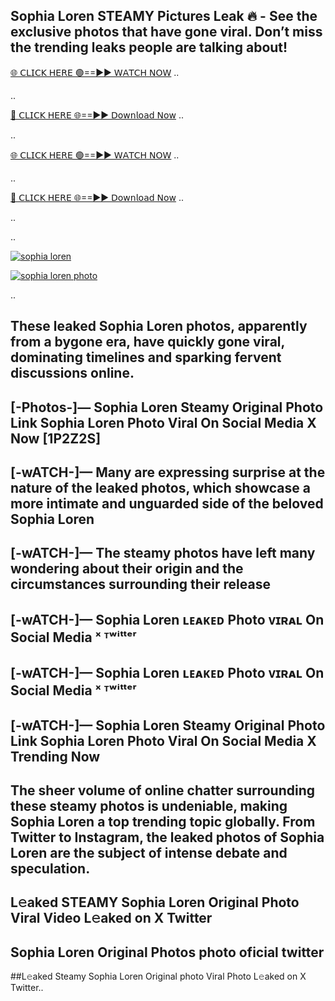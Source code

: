 ## Sophia Loren STEAMY Pictures Leak 🔥 - See the exclusive photos that have gone viral. Don’t miss the trending leaks people are talking about!

[🌐 𝖢𝖫𝖨𝖢𝖪 𝖧𝖤𝖱𝖤 🟢==►► 𝖶𝖠𝖳𝖢𝖧 𝖭𝖮𝖶](https://shorto.link/WqccV)
..

..

[🔴 𝖢𝖫𝖨𝖢𝖪 𝖧𝖤𝖱𝖤 🌐==►► 𝖣𝗈𝗐𝗇𝗅𝗈𝖺𝖽 𝖭𝗈𝗐](https://shorto.link/WqccV)
..

..

[🌐 𝖢𝖫𝖨𝖢𝖪 𝖧𝖤𝖱𝖤 🟢==►► 𝖶𝖠𝖳𝖢𝖧 𝖭𝖮𝖶](https://shorto.link/WqccV)
..

..

[🔴 𝖢𝖫𝖨𝖢𝖪 𝖧𝖤𝖱𝖤 🌐==►► 𝖣𝗈𝗐𝗇𝗅𝗈𝖺𝖽 𝖭𝗈𝗐](https://shorto.link/WqccV)
..

..

..

[![sophia loren](https://github.com/user-attachments/assets/f4621fae-0e72-49da-8ba6-6ea3f3f8f968)](https://shorto.link/WqccV)

[![sophia loren photo](https://github.com/user-attachments/assets/2538cb75-7ffa-4a1a-b020-c68f81c56d28)](https://shorto.link/WqccV)

..

## These leaked Sophia Loren photos, apparently from a bygone era, have quickly gone viral, dominating timelines and sparking fervent discussions online.
## [-Photos-]— Sophia Loren Steamy Original Photo Link Sophia Loren Photo Viral On Social Media X Now [1P2Z2S]
## [-wATCH-]— Many are expressing surprise at the nature of the leaked photos, which showcase a more intimate and unguarded side of the beloved Sophia Loren
## [-wATCH-]— The steamy photos have left many wondering about their origin and the circumstances surrounding their release
## [-wATCH-]— Sophia Loren ʟᴇᴀᴋᴇᴅ Photo ᴠɪʀᴀʟ On Social Media ˣ ᵀʷⁱᵗᵗᵉʳ
## [-wATCH-]— Sophia Loren ʟᴇᴀᴋᴇᴅ Photo ᴠɪʀᴀʟ On Social Media ˣ ᵀʷⁱᵗᵗᵉʳ
## [-wATCH-]— Sophia Loren Steamy Original Photo Link Sophia Loren Photo Viral On Social Media X Trending Now
## The sheer volume of online chatter surrounding these steamy photos is undeniable, making Sophia Loren a top trending topic globally. From Twitter to Instagram, the leaked photos of Sophia Loren are the subject of intense debate and speculation.
## L𝚎aked STEAMY Sophia Loren Original Photo Viral Video L𝚎aked on X Twitter
## Sophia Loren Original Photos photo oficial twitter
##L𝚎aked Steamy Sophia Loren Original photo Viral Photo L𝚎aked on X Twitter..
